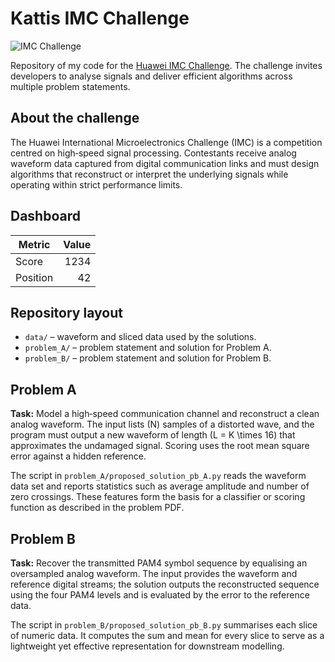 # Kattis IMC Challenge

![IMC Challenge](https://www.huawei.com/minisite/imc-challenge/en/img/banner.jpg)

Repository of my code for the [Huawei IMC Challenge](https://www.huawei.com/minisite/imc-challenge/en/).
The challenge invites developers to analyse signals and deliver efficient
algorithms across multiple problem statements.

## About the challenge

The Huawei International Microelectronics Challenge (IMC) is a competition
centred on high‑speed signal processing.  Contestants receive analog waveform
data captured from digital communication links and must design algorithms that
reconstruct or interpret the underlying signals while operating within strict
performance limits.

## Dashboard

| Metric   | Value |
|----------|------:|
| Score    | 1234  |
| Position |    42 |

## Repository layout

- `data/` – waveform and sliced data used by the solutions.
- `problem_A/` – problem statement and solution for Problem A.
- `problem_B/` – problem statement and solution for Problem B.

## Problem A

**Task:** Model a high‑speed communication channel and reconstruct a clean
analog waveform.  The input lists \(N\) samples of a distorted wave, and the
program must output a new waveform of length \(L = K \times 16\) that
approximates the undamaged signal.  Scoring uses the root mean square error
against a hidden reference.

The script in `problem_A/proposed_solution_pb_A.py` reads the waveform data
set and reports statistics such as average amplitude and number of zero
crossings.  These features form the basis for a classifier or scoring
function as described in the problem PDF.

## Problem B

**Task:** Recover the transmitted PAM4 symbol sequence by equalising an
oversampled analog waveform.  The input provides the waveform and reference
digital streams; the solution outputs the reconstructed sequence using the
four PAM4 levels and is evaluated by the error to the reference data.

The script in `problem_B/proposed_solution_pb_B.py` summarises each slice of
numeric data.  It computes the sum and mean for every slice to serve as a
lightweight yet effective representation for downstream modelling.
